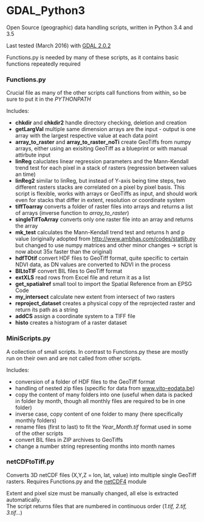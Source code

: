 # GDAL_Python3
Open Source (geographic) data handling scripts, written in Python 3.4 and 3.5

Last tested (March 2016) with [GDAL 2.0.2](http://www.gisinternals.com/query.html?content=filelist&file=release-1800-x64-gdal-1-11-3-mapserver-6-4-2.zip)

Functions.py is needed by many of these scripts, as it contains basic functions repeatedly required


### Functions.py

Crucial file as many of the other scripts call functions from within, so be sure to put it in the *PYTHONPATH*   

Includes:
* **chkdir** and **chkdir2** handle directory checking, deletion and creation
* **getLargVal** multiple same dimension arrays are the input - output is one array with the largest respective value at each data point
* **array_to_raster** and **array_to_raster_noTi** create GeoTiffs from numpy arrays, either using an exisiting GeoTiff as a blueprint or with manual attirbute input
* **linReg** caluclates linear regression parameters and the Mann-Kendall trend test for each pixel in a stack of rasters (regression between values an time)
* **linReg2** similar to linReg, but instead of Y-axis being time steps, two different rasters stacks are correlated on a pixel by pixel basis. 
	This script is flexible, works with arrays or GeoTiffs as input, and should work even for stacks that differ in extent, resolution or coordinate system
* **tiffToarray** converts a folder of raster files into arrays and returns a list of arrays (inverse function to *array_to_raster*)
* **singleTifToArray** converts only one raster file into an array and returns the array
* **mk_test** calculates the Mann-Kendall trend test and returns h and p value (originally adopted from http://www.ambhas.com/codes/statlib.py but changed 
	to use numpy matrices and other minor changes -> script is now about 35x faster than the original)
* **hdfTOtif** convert HDF files to GeoTiff format, quite specific to certain NDVI data, as DN values are converted to NDVI in the process
* **BILtoTIF** convert BIL files to GeoTiff format
* **extXLS** read rows from Excel file and return it as a list
* **get_spatialref** small tool to import the Spatial Reference from an EPSG Code
* **my_intersect** calculate new extent from intersect of two rasters
* **reproject_dataset** creates a physical copy of the reprojected raster and return its path as a string
* **addCS** assign a coordinate system to a TIFF file
* **histo** creates a histogram of a raster dataset


### MiniScripts.py


A collection of small scripts. In contrast to Functions.py these are mostly run on their own and are not called from other scripts.

Includes:
* conversion of a folder of HDF files to the GeoTiff format
* handling of nested zip files (specific for data from www.vito-eodata.be)
* copy the content of many folders into one (useful when data is packed in folder by month, though all monthly files are required to be in one folder)
* inverse case, copy content of one folder to many (here specifically monthly folders)
* rename files (first to last) to fit the *Year_Month.tif* format used in some of the other scripts
* convert BIL files in ZIP archives to GeoTiffs
* change a number string representing months into month names


### netCDFtoTiff.py

Converts 3D netCDF files (X,Y,Z = lon, lat, value) into multiple single GeoTiff rasters. Requires Functions.py and the [netCDF4](https://netcdf4-python.googlecode.com/svn/trunk/docs/netCDF4-module.html) module

Extent and pixel size must be manually changed, all else is extracted automatically.   
The script returns files that are numbered in continuous order (*1.tif, 2.tif, 3.tif...*)

